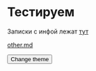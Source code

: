 # Тестируем

Записки с инфой лежат [тут](drafts/drafts.md)

[other.md](other.md)


<button class="btn js-change-theme">Change theme</button>

<script>
const changeTheme = document.querySelector('.js-change-theme');

jtd.addEvent(changeTheme, 'click', function()
{
    if (jtd.getTheme() === 'light') // cur text - 'Change theme to dark'
    {
        changeTheme.textContent = 'Dark. Change theme to mdr';
        jtd.setTheme('dark');
    }
    else if (jtd.getTheme() === 'dark') // cur text - 'Change theme to mdr'
    {
        changeTheme.textContent = 'Mdr. Change theme to light';
        jtd.setTheme('mdr');
    }
    else // =='mdr'  // cur text - 'Change theme to light'
    {
        changeTheme.textContent = 'Light. Change theme to dark';
        jtd.setTheme('light');
    }
});
</script>
